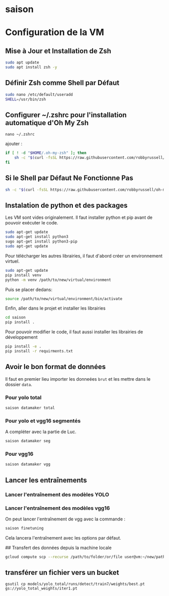# saison





# Configuration de la VM

## Mise à Jour et Installation de Zsh
```bash
sudo apt update
sudo apt install zsh -y
``` 

## Définir Zsh comme Shell par Défaut

```bash
sudo nano /etc/default/useradd
SHELL=/usr/bin/zsh
``` 

## Configurer ~/.zshrc pour l'installation automatique d'Oh My Zsh
`nano ~/.zshrc`

ajouter : 
```bash
if [ ! -d "$HOME/.oh-my-zsh" ]; then
    sh -c "$(curl -fsSL https://raw.githubusercontent.com/robbyrussell/oh-my-zsh/master/tools/install.sh)"
fi
```

## Si le Shell par Défaut Ne Fonctionne Pas
```bash
sh -c "$(curl -fsSL https://raw.githubusercontent.com/robbyrussell/oh-my-zsh/master/tools/install.sh)"
```


## Instalation de python et des packages
Les VM sont vides originalement. Il faut installer python et pip avant de pouvoir exécuter le code.
```bash
sudo apt-get update
sudo apt-get install python3
sugo apt-get install python3-pip
sudo apt-get update
```

Pour télécharger les autres librairies, il faut d'abord créer un environnement virtuel.
```bash
sudo apt-get update
pip install venv
python -m venv /path/to/new/virtual/environment
```
Puis se placer dedans:
```bash
source /path/to/new/virtual/environment/bin/activate
```

Enfin, aller dans le projet et installer les librairies
```bash
cd saison
pip install .
```

Pour pouvoir modifier le code, il faut aussi installer les librairies de développement
```bash
pip install -e .
pip install -r requirments.txt
```
## Avoir le bon format de données
Il faut en premier lieu importer les donneées `brut` et les mettre dans le dossier `data`. 
### Pour yolo total
```bash
saison datamaker total
```
### Pour yolo et vgg16 segmentés
A compléter avec la partie de Luc.
```bash
saison datamaker seg
```
### Pour vgg16
```bash
saison datamaker vgg
```
## Lancer les entraînements
### Lancer l'entraînement des modèles YOLO
### Lancer l'entraînement des modèles vgg16
On peut lancer l'entraînement de vgg avec la commande :
```bash
saison finetuning
```
Cela lancera l'entraînement avec les options par défaut.


## Transfert des données depuis la machine locale 

```bash
gcloud compute scp --recurse /path/to/folder/or/file user@vm:~/new/path/to/folder/or/file
```

## transférer un fichier vers un bucket 
`gsutil cp models/yolo_total/runs/detect/train7/weights/best.pt gs://yolo_total_weights/iter1.pt`

